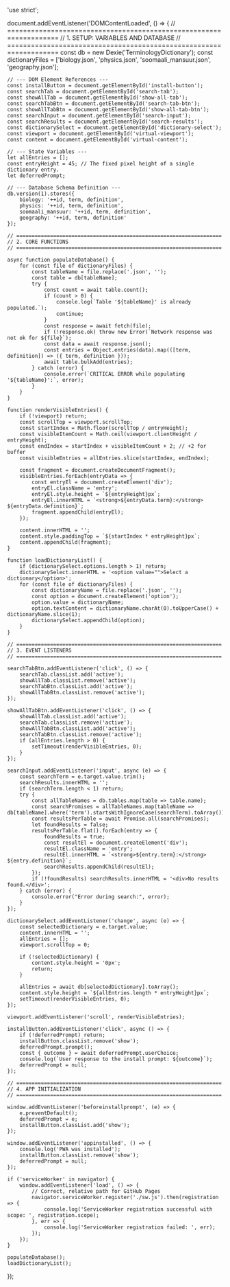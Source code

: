 'use strict';

document.addEventListener('DOMContentLoaded', () => {
    // ===================================================================
    // 1. SETUP: VARIABLES AND DATABASE
    // ===================================================================
    const db = new Dexie('TerminologyDictionary');
    const dictionaryFiles = ['biology.json', 'physics.json', 'soomaali_mansuur.json', 'geography.json'];

    // --- DOM Element References ---
    const installButton = document.getElementById('install-button');
    const searchTab = document.getElementById('search-tab');
    const showAllTab = document.getElementById('show-all-tab');
    const searchTabBtn = document.getElementById('search-tab-btn');
    const showAllTabBtn = document.getElementById('show-all-tab-btn');
    const searchInput = document.getElementById('search-input');
    const searchResults = document.getElementById('search-results');
    const dictionarySelect = document.getElementById('dictionary-select');
    const viewport = document.getElementById('virtual-viewport');
    const content = document.getElementById('virtual-content');

    // --- State Variables ---
    let allEntries = [];
    const entryHeight = 45; // The fixed pixel height of a single dictionary entry.
    let deferredPrompt;

    // --- Database Schema Definition ---
    db.version(1).stores({
        biology: '++id, term, definition',
        physics: '++id, term, definition',
        soomaali_mansuur: '++id, term, definition',
        geography: '++id, term, definition'
    });

    // ===================================================================
    // 2. CORE FUNCTIONS
    // ===================================================================

    async function populateDatabase() {
        for (const file of dictionaryFiles) {
            const tableName = file.replace('.json', '');
            const table = db[tableName];
            try {
                const count = await table.count();
                if (count > 0) {
                    console.log(`Table '${tableName}' is already populated.`);
                    continue;
                }
                const response = await fetch(file);
                if (!response.ok) throw new Error(`Network response was not ok for ${file}`);
                const data = await response.json();
                const entries = Object.entries(data).map(([term, definition]) => ({ term, definition }));
                await table.bulkAdd(entries);
            } catch (error) {
                console.error(`CRITICAL ERROR while populating '${tableName}':`, error);
            }
        }
    }

    function renderVisibleEntries() {
        if (!viewport) return;
        const scrollTop = viewport.scrollTop;
        const startIndex = Math.floor(scrollTop / entryHeight);
        const visibleItemCount = Math.ceil(viewport.clientHeight / entryHeight);
        const endIndex = startIndex + visibleItemCount + 2; // +2 for buffer
        const visibleEntries = allEntries.slice(startIndex, endIndex);

        const fragment = document.createDocumentFragment();
        visibleEntries.forEach(entryData => {
            const entryEl = document.createElement('div');
            entryEl.className = 'entry';
            entryEl.style.height = `${entryHeight}px`;
            entryEl.innerHTML = `<strong>${entryData.term}:</strong> ${entryData.definition}`;
            fragment.appendChild(entryEl);
        });

        content.innerHTML = '';
        content.style.paddingTop = `${startIndex * entryHeight}px`;
        content.appendChild(fragment);
    }

    function loadDictionaryList() {
        if (dictionarySelect.options.length > 1) return;
        dictionarySelect.innerHTML = '<option value="">Select a dictionary</option>';
        for (const file of dictionaryFiles) {
            const dictionaryName = file.replace('.json', '');
            const option = document.createElement('option');
            option.value = dictionaryName;
            option.textContent = dictionaryName.charAt(0).toUpperCase() + dictionaryName.slice(1);
            dictionarySelect.appendChild(option);
        }
    }

    // ===================================================================
    // 3. EVENT LISTENERS
    // ===================================================================

    searchTabBtn.addEventListener('click', () => {
        searchTab.classList.add('active');
        showAllTab.classList.remove('active');
        searchTabBtn.classList.add('active');
        showAllTabBtn.classList.remove('active');
    });

    showAllTabBtn.addEventListener('click', () => {
        showAllTab.classList.add('active');
        searchTab.classList.remove('active');
        showAllTabBtn.classList.add('active');
        searchTabBtn.classList.remove('active');
        if (allEntries.length > 0) {
            setTimeout(renderVisibleEntries, 0);
        }
    });

    searchInput.addEventListener('input', async (e) => {
        const searchTerm = e.target.value.trim();
        searchResults.innerHTML = '';
        if (searchTerm.length < 1) return;
        try {
            const allTableNames = db.tables.map(table => table.name);
            const searchPromises = allTableNames.map(tableName => db[tableName].where('term').startsWithIgnoreCase(searchTerm).toArray());
            const resultsPerTable = await Promise.all(searchPromises);
            let foundResults = false;
            resultsPerTable.flat().forEach(entry => {
                foundResults = true;
                const resultEl = document.createElement('div');
                resultEl.className = 'entry';
                resultEl.innerHTML = `<strong>${entry.term}:</strong> ${entry.definition}`;
                searchResults.appendChild(resultEl);
            });
            if (!foundResults) searchResults.innerHTML = '<div>No results found.</div>';
        } catch (error) {
            console.error("Error during search:", error);
        }
    });

    dictionarySelect.addEventListener('change', async (e) => {
        const selectedDictionary = e.target.value;
        content.innerHTML = '';
        allEntries = [];
        viewport.scrollTop = 0;

        if (!selectedDictionary) {
            content.style.height = '0px';
            return;
        }

        allEntries = await db[selectedDictionary].toArray();
        content.style.height = `${allEntries.length * entryHeight}px`;
        setTimeout(renderVisibleEntries, 0);
    });

    viewport.addEventListener('scroll', renderVisibleEntries);

    installButton.addEventListener('click', async () => {
        if (!deferredPrompt) return;
        installButton.classList.remove('show');
        deferredPrompt.prompt();
        const { outcome } = await deferredPrompt.userChoice;
        console.log(`User response to the install prompt: ${outcome}`);
        deferredPrompt = null;
    });

    // ===================================================================
    // 4. APP INITIALIZATION
    // ===================================================================

    window.addEventListener('beforeinstallprompt', (e) => {
        e.preventDefault();
        deferredPrompt = e;
        installButton.classList.add('show');
    });

    window.addEventListener('appinstalled', () => {
        console.log('PWA was installed');
        installButton.classList.remove('show');
        deferredPrompt = null;
    });

    if ('serviceWorker' in navigator) {
        window.addEventListener('load', () => {
            // Correct, relative path for GitHub Pages
            navigator.serviceWorker.register('./sw.js').then(registration => {
                console.log('ServiceWorker registration successful with scope: ', registration.scope);
            }, err => {
                console.log('ServiceWorker registration failed: ', err);
            });
        });
    }

    populateDatabase();
    loadDictionaryList();
});